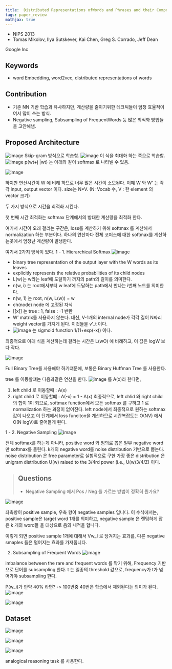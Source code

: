 ```yaml
---
title:  Distributed Representations ofWords and Phrases and their Compositionality
tags: paper_review
mathjax: true
---
```


- NIPS 2013
- Tomas Mikolov, Ilya Sutskever, Kai Chen, Greg S. Corrado, Jeff Dean

Google Inc

## Keywords
-  word Embedding, word2vec, distributed representations of words
## Contribution 
- 기존 NN 기반 학습과 유사하지만, 계산량을 줄이기위한 테크틱들이 엄청 효율적이여서 많이 쓰는 방식.
- Negative sampling, Subsampling of FrequentWords 등 많은 최적화 방법들을 고안해냄.

## Proposed Architecture
![image](https://user-images.githubusercontent.com/26921984/49359923-f10a6200-f71a-11e8-8814-281591079a44.png)
Skip-gram 방식으로 학습함.
![image](https://user-images.githubusercontent.com/26921984/49359950-0d0e0380-f71b-11e8-82a3-98ee985e3544.png)
이 식을 최대화 하는 쪽으로 학습함.
![image](https://user-images.githubusercontent.com/26921984/49359960-17300200-f71b-11e8-87e2-95ffa2bd3ebd.png)
p(wt+j |wt) 는 아래와 같이 softmax 로 나타낼 수 있음.

![image](https://user-images.githubusercontent.com/26921984/49360009-447cb000-f71b-11e8-810b-785c3b390ae1.png)

하지만 연산시간이 W 에 비례 하므로 너무 많은 시간이 소모된다.
이떄 W 와 W' 는 각각 input, output vector 이다. size는 N*V. (N: Vocab 수, V : 한 element 의 vector 크기)

두 가지 방식으로 시간을 최적화 시킨다.

첫 번째 시간 최적화는  softmax 단계에서의 방대한 계산량을 최적화 한다.

여기서 시간이 오래 걸리는 구간은, loss를 계산하기 위해 softmax 를 계산해서 normalization 하는 부분이다. 하나의 연산마다 전체 코퍼스에 대한 softmax를 계산하는곳에서 엄청난 계산량이 발생한다.

여기서 2가지 방식이 있다.
1 - 1. Hierarchical Softmax
![image](https://user-images.githubusercontent.com/26921984/49361308-0c776c00-f71f-11e8-8d6e-62b3e16ca588.png)

 - binary tree representation of the output layer with the W words as its leaves
 - explicitly represents the relative probabilities of its child nodes
 - L(w)는 w라는 leaf에 도달하기 까지의 path의 길이를 의미한다.
 - n(w, i) 는 root에서부터 w leaf에 도달하는 path에서 만나는 i번째 노드를 의미한다.
 - n(w, 1) 는 root, n(w, L(w)) = w
 - ch(node) node 에 고정된 자식
 - [[x]] 는 true : 1, false : -1 반환
 - W’ matrix를 사용하지 않는다. 대신, V-1개의 internal node가 각각 길이 N짜리 weight vector를 가지게 된다. 이것들을 v'_t 이다.
 - ![image](https://user-images.githubusercontent.com/26921984/49361797-32e9d700-f720-11e8-8590-300c99f3a28b.png) 는 sigmoid function 1/(1+exp(-x)) 이다.

최종적으로 아래 식을 계산하는데 걸리는 시간은 L(wO) 에 비례하고, 이 값은 logW 보다 작다.

![image](https://user-images.githubusercontent.com/26921984/49361466-78f26b00-f71f-11e8-813c-65d0f44ade48.png)

Full Binary Tree를 사용해야 하기떄문에, 보통은 Binary Huffman Tree 를 사용한다.

tree 를 이동할떄는 다음과같은 연산을 한다.
![image](https://user-images.githubusercontent.com/26921984/49361797-32e9d700-f720-11e8-8590-300c99f3a28b.png) 를 A(x)라 한다면, 
1. left child 로 이동할때 : A(x)
2. right child 로 이동할떄 : A(-x) = 1 - A(x)
  최종적으로, left chlid 와 right child의 합이 1이 되므로, softmax function에서 모든 softmax 를 구하고 1 로 normalization 하는 과정이 없어진다.
  left node에서 최종적으로 원하는 softmax 값이 나오고 이 단계에서 loss funciton을 계산하므로 시간복잡도는 O(NV) 에서 O(N logV)로 줄어들게 된다.

1 - 2. Negative Sampling
![image](https://user-images.githubusercontent.com/26921984/49362799-1bf8b400-f723-11e8-88a2-ad7658733afc.png)

전체 softmax를 하는게 아니라, positive word 와 임의로 뽑은 일부 negative word만 softmax를 돌린다.
k개의 negative word를 noise distribution 기반으로 뽑는다.
noise distribution 은 free parameter로 실험적으로 구한 가장 좋은 distribution 은
unigram distribution U(w) raised to the 3/4rd power (i.e., U(w)3/4/Z) 이다.

> ## Questions
> * Negative Sampling 에서 Pos / Neg 를 가르는 방법이 정확히 뭔가요?

![image](https://user-images.githubusercontent.com/26921984/49707915-b51e5200-fc70-11e8-9835-fad622734cb4.png)

좌측항이 positive sample, 우측 항이 negative samples 입니다.
이 수식에서는, positive sample은 target word 1개를 의미하고, negative sample 은 랜덤하게 잡은 k 개의 word들 을 대상으로 음의 내적을 합니다.

이렇게 되면 positive sample 1개에 대해서 Vw_I 로 당겨지는 효과를, 다른 negative smaples 들은 멀어지는 효과를 가져옵니다.



2. Subsampling of Frequent Words
  ![image](https://user-images.githubusercontent.com/26921984/49362634-9b39b800-f722-11e8-967a-37bbb81412dc.png)

imbalance between the rare and frequent words 를 막기 위해, Frequency 기반으로 단어를 subsampling 한다.
t 는 일종의 threshold 값으로, frequency가 t가 넘어가야 subsampling 한다.

P(w_i)가 만약 40% 라면? -> 100번중 40번은 학습에서 제외된다는 의미가 된다.
![image](https://user-images.githubusercontent.com/26921984/49362816-2adf6680-f723-11e8-95d5-332d127bc142.png)

![image](https://user-images.githubusercontent.com/26921984/49363970-6def0900-f726-11e8-9cc1-d776422dc37a.png)



## Dataset

![image](https://user-images.githubusercontent.com/26921984/49364094-bc040c80-f726-11e8-811e-76cf23af91f2.png)

![image](https://user-images.githubusercontent.com/26921984/49364088-b5759500-f726-11e8-92d2-da5ed696d05f.png)

![image](https://user-images.githubusercontent.com/26921984/49364240-29b03880-f727-11e8-9132-afd5c7c33685.png)

analogical reasoning task 를 사용한다.




